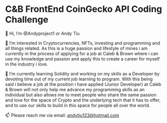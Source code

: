 # C&B FrontEnd CoinGecko API Coding Challenge

👋 Hi, I’m @Andyproject1 or Andy Tiu

👀 I’m interested in Cryptocurrencies, NFTs, investing and programming and all things related. As this is a huge passion and lifestyle of mines i am currently in the process of applying for a job at Caleb & Brown where i can use my knowledge and passion and apply this to create a career for myself in the industry i love.

🌱 I’m currently learning Solidity and working on my skills as a Developer by devoting time out of my current job learning to program. With this being said i believe a job at the position i have applied (Junior Developer) at Caleb & Brown will not only help me advance my programming skills as an individual but also allows me to meet people who share the same passion and love for the space of Crypto and the underlying tech that it has to offer, and to use our skills to build in this space for people all over the world.

📫 Please reach me via email: andytiu123@hotmail.com
